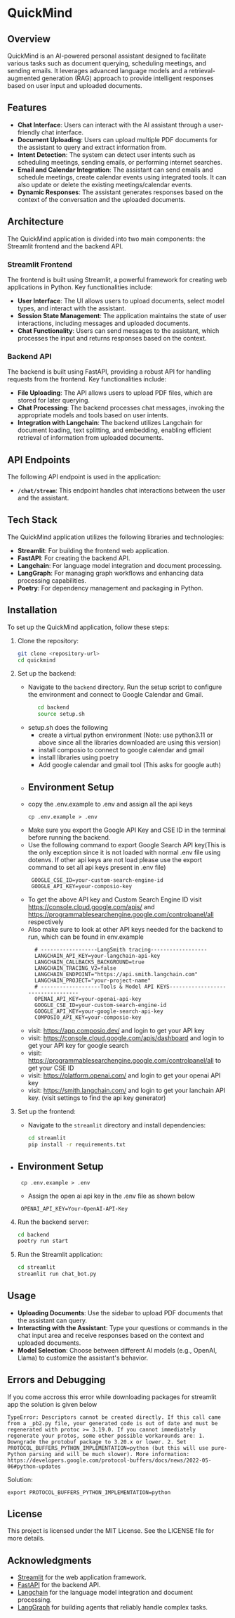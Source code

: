 # QuickMind

## Overview
QuickMind is an AI-powered personal assistant designed to facilitate various tasks such as document querying, scheduling meetings, and sending emails. It leverages advanced language models and a retrieval-augmented generation (RAG) approach to provide intelligent responses based on user input and uploaded documents.

## Features
- **Chat Interface**: Users can interact with the AI assistant through a user-friendly chat interface.
- **Document Uploading**: Users can upload multiple PDF documents for the assistant to query and extract information from.
- **Intent Detection**: The system can detect user intents such as scheduling meetings, sending emails, or performing internet searches.
- **Email and Calendar Integration**: The assistant can send emails and schedule meetings, create calendar events using integrated tools. It can also update or delete the existing meetings/calendar events.
- **Dynamic Responses**: The assistant generates responses based on the context of the conversation and the uploaded documents.

## Architecture
The QuickMind application is divided into two main components: the Streamlit frontend and the backend API.

### Streamlit Frontend
The frontend is built using Streamlit, a powerful framework for creating web applications in Python. Key functionalities include:
- **User Interface**: The UI allows users to upload documents, select model types, and interact with the assistant.
- **Session State Management**: The application maintains the state of user interactions, including messages and uploaded documents.
- **Chat Functionality**: Users can send messages to the assistant, which processes the input and returns responses based on the context.

### Backend API
The backend is built using FastAPI, providing a robust API for handling requests from the frontend. Key functionalities include:
- **File Uploading**: The API allows users to upload PDF files, which are stored for later querying.
- **Chat Processing**: The backend processes chat messages, invoking the appropriate models and tools based on user intents.
- **Integration with Langchain**: The backend utilizes Langchain for document loading, text splitting, and embedding, enabling efficient retrieval of information from uploaded documents.

## API Endpoints
The following API endpoint is used in the application:

- **`/chat/stream`**: This endpoint handles chat interactions between the user and the assistant.

## Tech Stack
The QuickMind application utilizes the following libraries and technologies:
- **Streamlit**: For building the frontend web application.
- **FastAPI**: For creating the backend API.
- **Langchain**: For language model integration and document processing.
- **LangGraph**: For managing graph workflows and enhancing data processing capabilities.
- **Poetry**: For dependency management and packaging in Python.

## Installation
To set up the QuickMind application, follow these steps:

1. Clone the repository:
   ```bash
   git clone <repository-url>
   cd quickmind
   ```

2. Set up the backend:
   - Navigate to the `backend` directory. Run the setup script to configure the environment and connect to Google Calendar and Gmail. 
     ```bash
        cd backend
        source setup.sh
     ```
   - setup.sh does the following
     - create a virtual python environment (Note: use python3.11 or above since all the libraries downloaded are using this version)
     - install composio to connect to google calendar and gmail
     - install libraries using poetry
     - Add google calendar and gmail tool (This asks for google auth)
   - ## Environment Setup
   - copy the .env.example to .env and assign all the api keys
     ```
     cp .env.example > .env
     ```
   - Make sure you export the Google API Key and CSE ID in the terminal before running the backend. 
   - Use the following command to export Google Search API key(This is the only exception since it is not loaded with normal .env file using dotenvs. If other api keys are not load please use the export command to set all api keys present in .env file)
      ```
       GOOGLE_CSE_ID=your-custom-search-engine-id
       GOOGLE_API_KEY=your-composio-key
      ```
   - To get the above API key and Custom Search Engine ID visit https://console.cloud.google.com/apis/ and https://programmablesearchengine.google.com/controlpanel/all respectively
   - Also make sure to look at other API keys needed for the backend to run, which can be found in env.example
      ```
        # ------------------LangSmith tracing------------------
        LANGCHAIN_API_KEY=your-langchain-api-key
        LANGCHAIN_CALLBACKS_BACKGROUND=true
        LANGCHAIN_TRACING_V2=false
        LANGCHAIN_ENDPOINT="https://api.smith.langchain.com"
        LANGCHAIN_PROJECT="your-project-name"
        # -------------------Tools & Model API KEYS----------------------------------
        OPENAI_API_KEY=your-openai-api-key
        GOOGLE_CSE_ID=your-custom-search-engine-id
        GOOGLE_API_KEY=your-google-search-api-key
        COMPOSIO_API_KEY=your-composio-key
      ```
    - visit: https://app.composio.dev/ and login to get your API key
    - visit: https://console.cloud.google.com/apis/dashboard and login to get your API key for google search
    - visit: https://programmablesearchengine.google.com/controlpanel/all to get your CSE ID
    - visit: https://platform.openai.com/ and login to get your openai API key
    - visit: https://smith.langchain.com/ and login to get your lanchain API key. (visit settings to find the api key generator)

3. Set up the frontend:
   - Navigate to the `streamlit` directory and install dependencies:
     ```bash
     cd streamlit
     pip install -r requirements.txt
     ```
  - ## Environment Setup
       ```
        cp .env.example > .env
       ```
       - Assign the open ai api key in the .env file as shown below
       ```
        OPENAI_API_KEY=Your-OpenAI-API-Key
       ```
4. Run the backend server:
   ```bash
   cd backend
   poetry run start
   ```

5. Run the Streamlit application:
   ```bash
   cd streamlit
   streamlit run chat_bot.py
   ```

## Usage
- **Uploading Documents**: Use the sidebar to upload PDF documents that the assistant can query.
- **Interacting with the Assistant**: Type your questions or commands in the chat input area and receive responses based on the context and uploaded documents.
- **Model Selection**: Choose between different AI models (e.g., OpenAI, Llama) to customize the assistant's behavior.


## Errors and Debugging
If you come accross this error while downloading packages for streamlit app the solution is given below
```
TypeError: Descriptors cannot be created directly. If this call came from a _pb2.py file, your generated code is out of date and must be regenerated with protoc >= 3.19.0. If you cannot immediately regenerate your protos, some other possible workarounds are: 1. Downgrade the protobuf package to 3.20.x or lower. 2. Set PROTOCOL_BUFFERS_PYTHON_IMPLEMENTATION=python (but this will use pure-Python parsing and will be much slower). More information: https://developers.google.com/protocol-buffers/docs/news/2022-05-06#python-updates
```
Solution:
```
export PROTOCOL_BUFFERS_PYTHON_IMPLEMENTATION=python
```
## License
This project is licensed under the MIT License. See the LICENSE file for more details.

## Acknowledgments
- [Streamlit](https://streamlit.io/) for the web application framework.
- [FastAPI](https://fastapi.tiangolo.com/) for the backend API.
- [Langchain](https://langchain.com/) for the language model integration and document processing.
- [LangGraph](https://www.langchain.com/langgraph) for building agents that reliably handle complex tasks.

